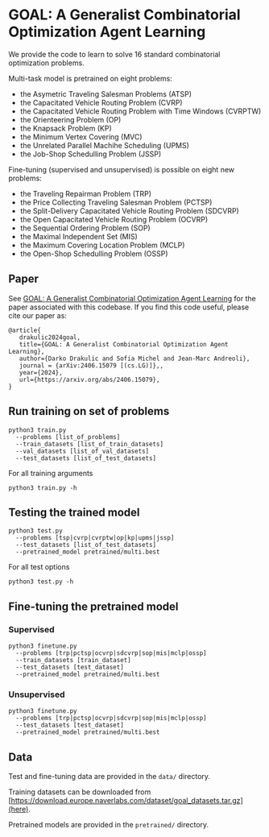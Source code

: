 # GOAL: A Generalist Combinatorial Optimization Agent Learning

We provide the code to learn to solve 16 standard combinatorial optimization problems.

Multi-task model is pretrained on eight problems:
* the Asymetric Traveling Salesman Problems (ATSP)
* the Capacitated Vehicle Routing Problem (CVRP)
* the Capacitated Vehicle Routing Problem with Time Windows (CVRPTW)
* the Orienteering Problem (OP)
* the Knapsack Problem (KP)
* the Minimum Vertex Covering (MVC)
* the Unrelated Parallel Machihe Scheduling (UPMS)
* the Job-Shop Schedulling Problem (JSSP)

Fine-tuning (supervised and unsupervised) is possible on eight new problems:
* the Traveling Repairman Problem (TRP)
* the Price Collecting Traveling Salesman Problem (PCTSP)
* the Split-Delivery Capacitated Vehicle Routing Problem (SDCVRP)
* the Open Capacitated Vehicle Routing Problem (OCVRP)
* the Sequential Ordering Problem (SOP)
* the Maximal Independent Set (MIS)
* the Maximum Covering Location Problem (MCLP)
* the Open-Shop Schedulling Problem (OSSP)


## Paper
See [GOAL: A Generalist Combinatorial Optimization Agent Learning](https://arxiv.org/abs/2406.15079) for the paper associated with this codebase.
If you find this code useful, please cite our paper as: 

 ``` 
@article{
    drakulic2024goal,
    title={GOAL: A Generalist Combinatorial Optimization Agent Learning},
    author={Darko Drakulic and Sofia Michel and Jean-Marc Andreoli},
    journal = {arXiv:2406.15079 [(cs.LG)]},,
    year={2024},
    url={https://arxiv.org/abs/2406.15079},
}
``` 


## Run training on set of problems

```
python3 train.py 
  --problems [list_of_problems] 
  --train_datasets [list_of_train_datasets] 
  --val_datasets [list_of_val_datasets] 
  --test_datasets [list_of_test_datasets]
```

For all training arguments
```
python3 train.py -h
```

## Testing the trained model

```
python3 test.py 
  --problems [tsp|cvrp|cvrptw|op|kp|upms|jssp] 
  --test_datasets [list_of_test_datasets]
  --pretrained_model pretrained/multi.best
```

For all test options
```
python3 test.py -h
```

## Fine-tuning the pretrained model

### Supervised
```
python3 finetune.py
  --problems [trp|pctsp|ocvrp|sdcvrp|sop|mis|mclp|ossp]
  --train_datasets [train_dataset]
  --test_datasets [test_dataset]
  --pretrained_model pretrained/multi.best
```

### Unsupervised
```
python3 finetune.py
  --problems [trp|pctsp|ocvrp|sdcvrp|sop|mis|mclp|ossp]
  --test_datasets [test_dataset]
  --pretrained_model pretrained/multi.best
```

## Data
Test and fine-tuning data are provided in the ```data/``` directory.

Training datasets can be downloaded from [https://download.europe.naverlabs.com/dataset/goal_datasets.tar.gz](here).

Pretrained models are provided in the ```pretrained/``` directory. 


